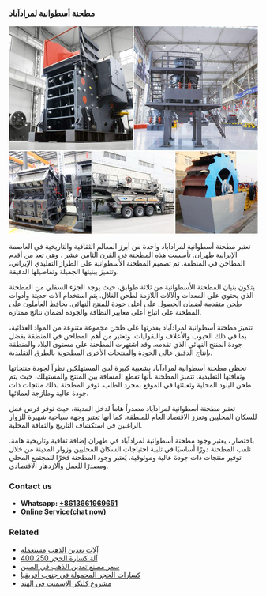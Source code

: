 <h3>مطحنة أسطوانية لمرادآباد</h3><img src='1701853996.jpg' alt=''><p>تعتبر مطحنة أسطوانية لمرادآباد واحدة من أبرز المعالم الثقافية والتاريخية في العاصمة الإيرانية طهران. تأسست هذه المطحنة في القرن الثامن عشر ، وهي تعد من أقدم المطاحن في المنطقة. تم تصميم المطحنة الأسطوانية على الطراز التقليدي الإيراني، وتتميز ببنيتها الجميلة وتفاصيلها الدقيقة.</p><p>يتكون بنيان المطحنة الأسطوانية من ثلاثة طوابق، حيث يوجد الجزء السفلي من المطحنة الذي يحتوي على المعدات والآلات اللازمة لطحن الغلال. يتم استخدام آلات حديثة وأدوات طحن متقدمة لضمان الحصول على أعلى جودة للمنتج النهائي. يحافظ العاملون على المطحنة على اتباع أعلى معايير النظافة والجودة لضمان نتائج ممتازة.</p><p>تتميز مطحنة أسطوانية لمرادآباد بقدرتها على طحن مجموعة متنوعة من المواد الغذائية، بما في ذلك الحبوب والأعلاف والبقوليات. وتعتبر من أهم المطاحن في المنطقة بفضل جودة المنتج النهائي الذي تقدمه. وقد اشتهرت المطحنة على مستوى البلاد والمنطقة بإنتاج الدقيق عالي الجودة والمنتجات الأخرى المطحونة بالطرق التقليدية.</p><p>تحظى مطحنة أسطوانية لمرادآباد بشعبية كبيرة لدى المستهلكين نظراً لجودة منتجاتها وثقافتها التقليدية. تتميز المطحنة بأنها تقطع المسافة بين المنتج والمستهلك، حيث يتم طحن البنود المحلية وتعبئتها في الموقع بمجرد الطلب. توفر المطحنة بذلك منتجات ذات جودة عالية وطازجة لعملائها.</p><p>تعتبر مطحنة أسطوانية لمرادآباد مصدراً هاماً لدخل المدينة، حيث توفر فرص عمل للسكان المحليين وتعزز الاقتصاد العام للمنطقة. كما أنها تعتبر وجهة سياحية شهيرة للزوار الراغبين في استكشاف التاريخ والثقافة المحلية.</p><p>باختصار ، يعتبر وجود مطحنة أسطوانية لمرادآباد في طهران إضافة ثقافية وتاريخية هامة. تلعب المطحنة دورًا أساسيًا في تلبية احتياجات السكان المحليين وزوار المدينة من خلال توفير منتجات ذات جودة عالية وموثوقية. يُعتبر وجود المطحنة فخرًا للمجتمع المحلي ومصدرًا للعمل والازدهار الاقتصادي.</p><h3>Contact us</h3><ul><li><strong>Whatsapp:&nbsp;<a href="https://wa.me/8613661969651">+8613661969651</a></strong></li><li><a href="https://swt.shibang-china.com/?git&amp;zhl&amp;مطحنة أسطوانية لمرادآباد"><strong>Online Service(chat now)</strong></a></li></ul><h3>Related</h3><ul><li><a href='آلات تعدين الذهب مستعملة.md'>آلات تعدين الذهب مستعملة</a></li><li><a href='آلة كسارة الحجر 250 400.md'>آلة كسارة الحجر 250 400</a></li><li><a href='سعر مصنع تعدين الذهب في الصين.md'>سعر مصنع تعدين الذهب في الصين</a></li><li><a href='كسارات الحجر المحمولة في جنوب أفريقيا.md'>كسارات الحجر المحمولة في جنوب أفريقيا</a></li><li><a href='مشروع كلنكر الإسمنت في الهند.md'>مشروع كلنكر الإسمنت في الهند</a></li></ul>